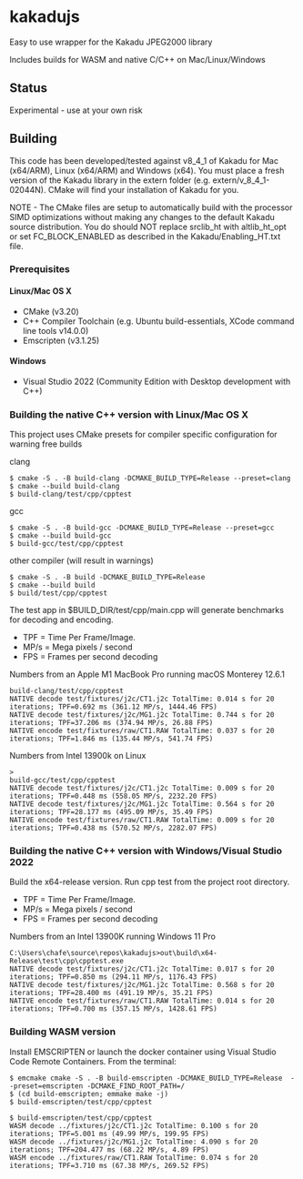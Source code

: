 # kakadujs

Easy to use wrapper for the Kakadu JPEG2000 library

Includes builds for WASM and native C/C++ on Mac/Linux/Windows

## Status

Experimental - use at your own risk

## Building

This code has been developed/tested against v8_4_1 of Kakadu for Mac (x64/ARM), Linux (x64/ARM) and
Windows (x64). You must place a fresh version of the Kakadu library in the extern folder
(e.g. extern/v_8_4_1-02044N). CMake will find your installation of Kakadu for you.

NOTE - The CMake files are setup to automatically build with the processor SIMD optimizations
without making any changes to the default Kakadu source distribution. You do should NOT replace
srclib_ht with altlib_ht_opt or set FC_BLOCK_ENABLED as described in the Kakadu/Enabling_HT.txt file.

### Prerequisites

#### Linux/Mac OS X

- CMake (v3.20)
- C++ Compiler Toolchain (e.g. Ubuntu build-essentials, XCode command line tools v14.0.0)
- Emscripten (v3.1.25)

#### Windows

- Visual Studio 2022 (Community Edition with Desktop development with C++)

### Building the native C++ version with Linux/Mac OS X

This project uses CMake presets for compiler specific configuration for warning free builds

clang

```
$ cmake -S . -B build-clang -DCMAKE_BUILD_TYPE=Release --preset=clang
$ cmake --build build-clang
$ build-clang/test/cpp/cpptest
```

gcc

```
$ cmake -S . -B build-gcc -DCMAKE_BUILD_TYPE=Release --preset=gcc
$ cmake --build build-gcc
$ build-gcc/test/cpp/cpptest
```

other compiler (will result in warnings)

```
$ cmake -S . -B build -DCMAKE_BUILD_TYPE=Release
$ cmake --build build
$ build/test/cpp/cpptest
```

The test app in $BUILD_DIR/test/cpp/main.cpp will generate benchmarks for decoding and encoding.

- TPF = Time Per Frame/Image.
- MP/s = Mega pixels / second
- FPS = Frames per second decoding

Numbers from an Apple M1 MacBook Pro running macOS Monterey 12.6.1

```
build-clang/test/cpp/cpptest
NATIVE decode test/fixtures/j2c/CT1.j2c TotalTime: 0.014 s for 20 iterations; TPF=0.692 ms (361.12 MP/s, 1444.46 FPS)
NATIVE decode test/fixtures/j2c/MG1.j2c TotalTime: 0.744 s for 20 iterations; TPF=37.206 ms (374.94 MP/s, 26.88 FPS)
NATIVE encode test/fixtures/raw/CT1.RAW TotalTime: 0.037 s for 20 iterations; TPF=1.846 ms (135.44 MP/s, 541.74 FPS)
```

Numbers from Intel 13900k on Linux

```
>
build-gcc/test/cpp/cpptest
NATIVE decode test/fixtures/j2c/CT1.j2c TotalTime: 0.009 s for 20 iterations; TPF=0.448 ms (558.05 MP/s, 2232.20 FPS)
NATIVE decode test/fixtures/j2c/MG1.j2c TotalTime: 0.564 s for 20 iterations; TPF=28.177 ms (495.09 MP/s, 35.49 FPS)
NATIVE encode test/fixtures/raw/CT1.RAW TotalTime: 0.009 s for 20 iterations; TPF=0.438 ms (570.52 MP/s, 2282.07 FPS)
```

### Building the native C++ version with Windows/Visual Studio 2022

Build the x64-release version. Run cpp test from the project root directory.

- TPF = Time Per Frame/Image.
- MP/s = Mega pixels / second
- FPS = Frames per second decoding

Numbers from an Intel 13900K running Windows 11 Pro

```
C:\Users\chafe\source\repos\kakadujs>out\build\x64-Release\test\cpp\cpptest.exe
NATIVE decode test/fixtures/j2c/CT1.j2c TotalTime: 0.017 s for 20 iterations; TPF=0.850 ms (294.11 MP/s, 1176.43 FPS)
NATIVE decode test/fixtures/j2c/MG1.j2c TotalTime: 0.568 s for 20 iterations; TPF=28.400 ms (491.19 MP/s, 35.21 FPS)
NATIVE encode test/fixtures/raw/CT1.RAW TotalTime: 0.014 s for 20 iterations; TPF=0.700 ms (357.15 MP/s, 1428.61 FPS)
```

### Building WASM version

Install EMSCRIPTEN or launch the docker container using Visual Studio Code Remote Containers. From the terminal:

```
$ emcmake cmake -S . -B build-emscripten -DCMAKE_BUILD_TYPE=Release  --preset=emscripten -DCMAKE_FIND_ROOT_PATH=/
$ (cd build-emscripten; emmake make -j)
$ build-emscripten/test/cpp/cpptest
```

```
$ build-emscripten/test/cpp/cpptest
WASM decode ../fixtures/j2c/CT1.j2c TotalTime: 0.100 s for 20 iterations; TPF=5.001 ms (49.99 MP/s, 199.95 FPS)
WASM decode ../fixtures/j2c/MG1.j2c TotalTime: 4.090 s for 20 iterations; TPF=204.477 ms (68.22 MP/s, 4.89 FPS)
WASM encode ../fixtures/raw/CT1.RAW TotalTime: 0.074 s for 20 iterations; TPF=3.710 ms (67.38 MP/s, 269.52 FPS)
```
